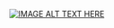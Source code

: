 [![IMAGE ALT TEXT HERE](https://img.youtube.com/vi/6deKWIvBfbU/0.jpg)](https://www.youtube.com/watch?v=dQw4w9WgXcQ)
